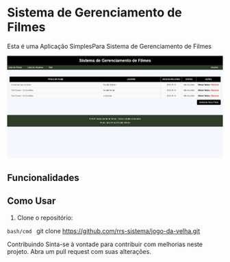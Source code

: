 # Sistema de Gerenciamento de Filmes

Esta é uma Aplicação SimplesPara Sistema de Gerenciamento de Filmes

<img src="/src/assets/screen.png">

## Funcionalidades

## Como Usar

1. Clone o repositório:

```bash/cmd ```
git clone https://github.com/rrs-sistema/jogo-da-velha.git



Contribuindo
Sinta-se à vontade para contribuir com melhorias neste projeto. Abra um pull request com suas alterações.


